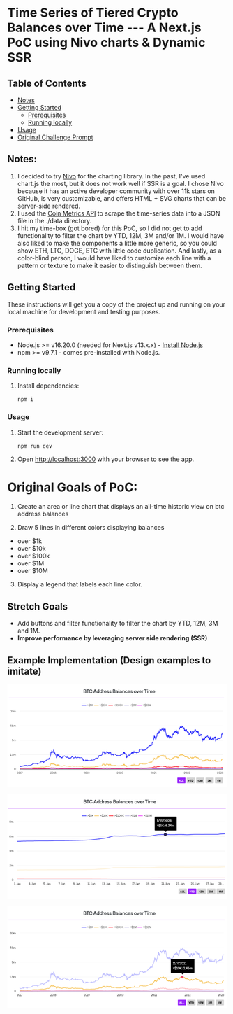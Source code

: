 # Time Series of Tiered Crypto Balances over Time --- A Next.js PoC using Nivo charts & Dynamic SSR

## Table of Contents

- [Notes](#introductory-notes)
- [Getting Started](#getting-started)
  - [Prerequisites](#prerequisites)
  - [Running locally](#running-locally)
- [Usage](#usage)
- [Original Challenge Prompt](#original-challenge-prompt)

## Notes:
1. I decided to try [Nivo](https://github.com/plouc/nivo) for the charting library. In the past, I've used chart.js the most, but it does not work well if SSR is a goal. I chose Nivo because it has an active developer community with over 11k stars on GitHub, is very customizable, and offers HTML + SVG charts that can be server-side rendered.
1. I used the [Coin Metrics API](https://docs.coinmetrics.io/api/v4/#tag/Timeseries/operation/getTimeseriesAssetMetrics) to scrape the time-series data into a JSON file in the ./data directory.
1. I hit my time-box (got bored) for this PoC, so I did not get to add functionality to filter the chart by YTD, 12M, 3M and/or 1M. I would have also liked to make the components a little more generic, so you could show ETH, LTC, DOGE, ETC with little code duplication. And lastly, as a color-blind person, I would have liked to customize each line with a pattern or texture to make it easier to distinguish between them.

## Getting Started

These instructions will get you a copy of the project up and running on your local machine for development and testing purposes.

### Prerequisites

- Node.js >= v16.20.0 (needed for Next.js v13.x.x) - [Install Node.js](https://nodejs.org)
- npm >= v9.7.1 - comes pre-installed with Node.js.

### Running locally

1. Install dependencies:

   ```shell
   npm i
   ```

### Usage

1. Start the development server:

   ```shell
   npm run dev
   ```

1. Open [http://localhost:3000](http://localhost:3000) with your browser to see the app.

# Original Goals of PoC:

1) Create an area or line chart that displays an all-time historic view on btc address balances

2) Draw 5 lines in different colors displaying balances

- over $1k
- over $10k
- over $100k
- over $1M
- over $10M

3) Display a legend that labels each line color.

## Stretch Goals

- Add buttons and filter functionality to filter the chart by YTD, 12M, 3M and 1M.
- <b>Improve performance by leveraging server side rendering (SSR)</b>

## Example Implementation (Design examples to imitate)

![chart1.png](chart1.png)

![chart2.png](chart2.png)

![chart3.png](chart3.png)
